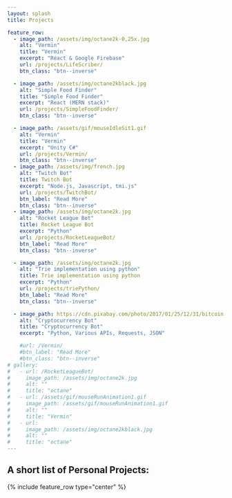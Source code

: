```yaml
---
layout: splash
title: Projects

feature_row:
  - image_path: /assets/img/octane2k-0,25x.jpg
    alt: "Vermin"
    title: "Vermin"
    excerpt: "React & Google Firebase"
    url: /projects/LifeScriber/
    btn_class: "btn--inverse"

  - image_path: /assets/img/octane2kblack.jpg
    alt: "Simple Food Finder"
    title: "Simple Food Finder"
    excerpt: "React (MERN stack)"
    url: /projects/SimpleFoodFinder/
    btn_class: "btn--inverse"

  - image_path: /assets/gif/mouseIdleSit1.gif
    alt: "Vermin"
    title: "Vermin"
    excerpt: "Unity C#"
    url: /projects/Vermin/
    btn_class: "btn--inverse"
  - image_path: /assets/img/french.jpg
    alt: "Twitch Bot"
    title: Twitch Bot
    excerpt: "Node.js, Javascript, tmi.js"
    url: /projects/TwitchBot/
    btn_label: "Read More"
    btn_class: "btn--inverse"
  - image_path: /assets/img/octane2k.jpg
    alt: "Rocket League Bot"
    title: Rocket League Bot
    excerpt: "Python"
    url: /projects/RocketLeagueBot/
    btn_label: "Read More"
    btn_class: "btn--inverse"

  - image_path: /assets/img/octane2k.jpg
    alt: "Trie implementation using python"
    title: Trie implementation using python
    excerpt: "Python"
    url: /projects/triePython/
    btn_label: "Read More"
    btn_class: "btn--inverse"

  - image_path: https://cdn.pixabay.com/photo/2017/01/25/12/31/bitcoin-2007769__340.jpg
    alt: "Cryptocurrency Bot"
    title: "Cryptocurrency Bot"
    excerpt: "Python, Various APIs, Requests, JSON"

    #url: /Vermin/
    #btn_label: "Read More"
    #btn_class: "btn--inverse"
# gallery:
#   - url: /RocketLeagueBot/
#     image_path: /assets/img/octane2k.jpg
#     alt: ""
#     title: "octane"
#   - url: /assets/gif/mouseRunAnimation1.gif
#     image_path: /assets/gif/mouseRunAnimation1.gif
#     alt: ""
#     title: "Vermin"
#   - url:
#     image_path: /assets/img/octane2kblack.jpg
#     alt: ""
#     title: "octane"
---
```


## A short list of Personal Projects:

{% include feature_row type="center" %}
